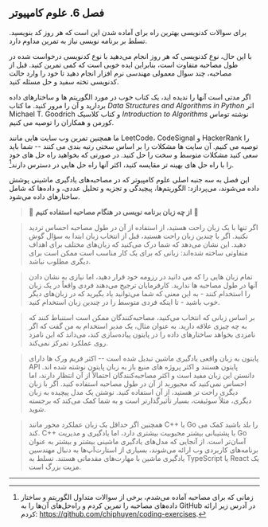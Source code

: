 ## فصل 6. علوم کامپیوتر

برای سوالات کدنویسی بهترین راه برای آماده شدن این است که هر روز کد بنویسید. تسلط بر برنامه نویسی نیاز به تمرین مداوم دارد.

با این حال، نوع کدنویسی که هر روز انجام می‌دهید با نوع کدنویسی درخواست شده در طول مصاحبه متفاوت است، بنابراین ایده خوبی است که کمی تمرین کنید. قبل از مصاحبه، چند سوال معمولی مهندسی نرم افزار انجام دهید تا خود را وارد حالت کدنویسی تخته سفید و حل مسئله کنید.

اگر مدتی است آنها را ندیده اید، یک کتاب خوب در مورد الگوریتم ها و ساختارهای داده بردارید و آن را مرور کنید. ما کتاب _Data Structures and Algorithms in Python_ اثر Michael T. Goodrich و کتاب کلاسیک _Introduction to Algorithms_ نوشته توماس کورمن و همکاران را توصیه می کنیم.

ما همچنین تمرین وب سایت هایی مانند LeetCode، CodeSignal و HackerRank را توصیه می کنیم. آن سایت ها مشکلات را بر اساس سختی رتبه بندی می کنند -- شما باید سعی کنید مشکلات متوسط و سخت را حل کنید. در صورتی که بخواهید راه حل های خود را با راه حل های بهینه تر مقایسه کنید، اکثر آنها راه حل هایی در دسترس دارند[^1].

این فصل به سه جنبه اصلی علوم کامپیوتر که در مصاحبه‌های یادگیری ماشینی پوشش داده می‌شوند، می‌پردازد: الگوریتم‌ها، پیچیدگی و تجزیه و تحلیل عددی، و داده‌ها که شامل ساختارهای داده می‌شود.


> 🌳 **از چه زبان برنامه نویسی در هنگام مصاحبه استفاده کنیم** 🌳

> اگر تنها با یک زبان راحت هستید، از استفاده از آن در طول مصاحبه احساس تردید نکنید. اگر با چندین زبان راحت هستید، قبل از انتخاب زبان ابتدا به سؤال گوش دهید. این نشان می‌دهد که شما درک می‌کنید که زبان‌های مختلف برای اهداف متفاوتی ساخته شده‌اند: زبانی که برای یک کار مناسب است ممکن است برای دیگری مطلوب نباشد.

> تمام زبان هایی را که می دانید در رزومه خود قرار دهید، اما نیازی به نشان دادن آنها در طول مصاحبه ها ندارید. کارفرمایان ترجیح می‌دهند فردی واقعاً در یک زبان را استخدام کنند - به این معنی که شما می‌توانید یاد بگیرید که در زبان‌های دیگر خوب باشید - تا اینکه فردی متوسط را در چندین زبان استخدام کنید.

> بر اساس زبانی که انتخاب می‌کنید، مصاحبه‌کنندگان ممکن است استنباط کنند که به چه چیزی علاقه دارید. به عنوان مثال، یک مدیر استخدام به من گفت که اگر نامزدی بخواهد ساختارهای داده را در پایتون پیاده‌سازی کند، می‌داند که این نامزد روی عملکرد تمرکز نمی‌کند.

> پایتون به زبان واقعی یادگیری ماشین تبدیل شده است -- اکثر فریم ورک ها دارای API پایتون هستند و اکثر پروژه های منبع باز به زبان پایتون نوشته شده اند. دانستن این زبان مفید است و اکثر مصاحبه‌کنندگان احتمالاً از آن انتظار دارند، اما احساس نمی‌کنید که مجبورید از آن در طول مصاحبه استفاده کنید. اگر با زبان دیگری راحت تر هستید، از آن استفاده کنید. نوشتن یک مدل پیچیده به زبان دیگری، مثلاً سوئیفت، بسیار تأثیرگذارتر است و به شما کمک می‌کند که برجسته شوید.

> همچنین اگر حداقل یک زبان عملکرد محور مانند C++ یا Go را بلد باشید کمک می کند. C++ با پشتیبانی بیشتر محبوبیت بیشتری دارد، اما یادگیری و مدیریت Go آسان‌تر است. از آنجایی که مدل‌های یادگیری ماشینی بیشتر و بیشتر به عنوان برنامه‌های کاربردی وب ارائه می‌شوند، بسیاری از استارت‌آپ‌ها به دنبال مهندسین یادگیری ماشین با مهارت‌های مقدماتی هستند. تسلط به TypeScript یا React یک مزیت بزرگ است.

----
[^1]:
     زمانی که برای مصاحبه آماده می‌شدم، برخی از سوالات متداول الگوریتم و ساختار داده‌های مصاحبه را تمرین کردم و راه‌حل‌های آن‌ها را به GitHub در آدرس زیر ارائه کردم: https://github.com/chiphuyen/coding-exercises.